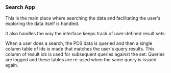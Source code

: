 ### Search App

This is the main place where searching the data and facilitating the user's
exploring the data itself is handled.

It also handles the way the interface keeps track of user-defined result sets:

  When a user does a search, the PDS data is queried and then a single column
  table of ids is made that matches the user's query results. This column of
  result ids is used for subsequent queries against the set. Queries are logged
  and these tables are re-used when the same query is issued again.

